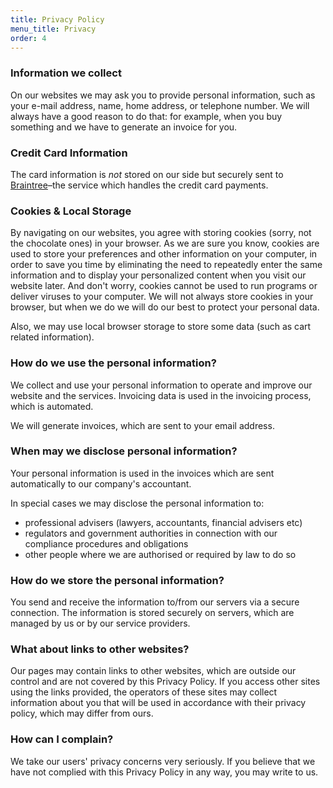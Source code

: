 ```yaml
---
title: Privacy Policy
menu_title: Privacy
order: 4
---
```



### Information we collect
On our websites we may ask you to provide personal information, such as your e-mail address, name, home address, or telephone number. We will always have a good reason to do that: for example, when you buy something and we have to generate an invoice for you.

### Credit Card Information
The card information is *not* stored on our side but securely sent to [Braintree](https://braintreepayments.com)–the service which handles the credit card payments.

### Cookies & Local Storage
By navigating on our websites, you agree with storing cookies (sorry, not the chocolate ones) in your browser. As we are sure you know, cookies are used to store your preferences and other information on your computer, in order to save you time by eliminating the need to repeatedly enter the same information and to display your personalized content when you visit our website later. And don't worry, cookies cannot be used to run programs or deliver viruses to your computer. We will not always store cookies in your browser, but when we do we will do our best to protect your personal data.

Also, we may use local browser storage to store some data (such as cart related information).

### How do we use the personal information?
We collect and use your personal information to operate and improve our website and the services. Invoicing data is used in the invoicing process, which is automated.

We will generate invoices, which are sent to your email address.

### When may we disclose personal information?
Your personal information is used in the invoices which are sent automatically to our company's accountant.

In special cases we may disclose the personal information to:

 - professional advisers (lawyers, accountants, financial advisers etc)
 - regulators and government authorities in connection with our compliance procedures and obligations
 - other people where we are authorised or required by law to do so

### How do we store the personal information?
You send and receive the information to/from our servers via a secure connection. The information is stored securely on servers, which are managed by us or by our service providers.

### What about links to other websites?
Our pages may contain links to other websites, which are outside our control and are not covered by this Privacy Policy. If you access other sites using the links provided, the operators of these sites may collect information about you that will be used in accordance with their privacy policy, which may differ from ours.

### How can I complain?
We take our users' privacy concerns very seriously. If you believe that we have not complied with this Privacy Policy in any way, you may write to us.
